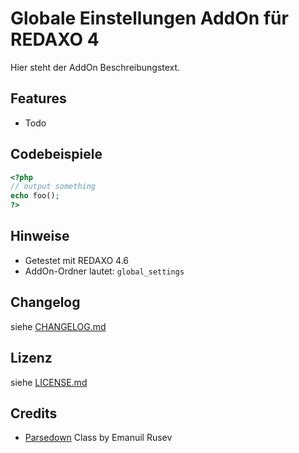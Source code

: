 Globale Einstellungen AddOn für REDAXO 4
========================================

Hier steht der AddOn Beschreibungstext.

Features
--------

* Todo

Codebeispiele
-------------

```php
<?php
// output something
echo foo();
?>
```

Hinweise
--------

* Getestet mit REDAXO 4.6
* AddOn-Ordner lautet: `global_settings`

Changelog
---------

siehe [CHANGELOG.md](CHANGELOG.md)

Lizenz
------

siehe [LICENSE.md](LICENSE.md)

Credits
-------

* [Parsedown](http://parsedown.org/) Class by Emanuil Rusev
